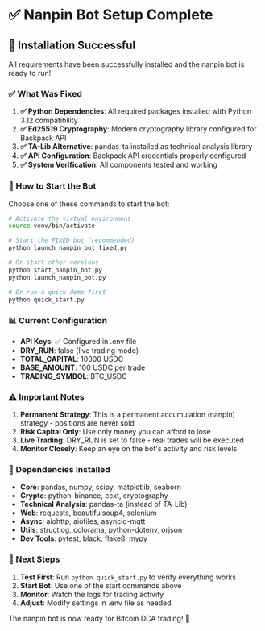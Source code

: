 # ✅ Nanpin Bot Setup Complete

## 🎉 Installation Successful

All requirements have been successfully installed and the nanpin bot is ready to run!

### ✅ What Was Fixed

1. **✅ Python Dependencies**: All required packages installed with Python 3.12 compatibility
2. **✅ Ed25519 Cryptography**: Modern cryptography library configured for Backpack API
3. **✅ TA-Lib Alternative**: pandas-ta installed as technical analysis library
4. **✅ API Configuration**: Backpack API credentials properly configured
5. **✅ System Verification**: All components tested and working

### 🚀 How to Start the Bot

Choose one of these commands to start the bot:

```bash
# Activate the virtual environment
source venv/bin/activate

# Start the FIXED bot (recommended)
python launch_nanpin_bot_fixed.py

# Or start other versions
python start_nanpin_bot.py
python launch_nanpin_bot.py

# Or run a quick demo first
python quick_start.py
```

### 📊 Current Configuration

- **API Keys**: ✅ Configured in .env file
- **DRY_RUN**: false (live trading mode)
- **TOTAL_CAPITAL**: 10000 USDC
- **BASE_AMOUNT**: 100 USDC per trade
- **TRADING_SYMBOL**: BTC_USDC

### ⚠️ Important Notes

1. **Permanent Strategy**: This is a permanent accumulation (nanpin) strategy - positions are never sold
2. **Risk Capital Only**: Use only money you can afford to lose
3. **Live Trading**: DRY_RUN is set to false - real trades will be executed
4. **Monitor Closely**: Keep an eye on the bot's activity and risk levels

### 🔧 Dependencies Installed

- **Core**: pandas, numpy, scipy, matplotlib, seaborn
- **Crypto**: python-binance, ccxt, cryptography
- **Technical Analysis**: pandas-ta (instead of TA-Lib)
- **Web**: requests, beautifulsoup4, selenium
- **Async**: aiohttp, aiofiles, asyncio-mqtt
- **Utils**: structlog, colorama, python-dotenv, orjson
- **Dev Tools**: pytest, black, flake8, mypy

### 📝 Next Steps

1. **Test First**: Run `python quick_start.py` to verify everything works
2. **Start Bot**: Use one of the start commands above
3. **Monitor**: Watch the logs for trading activity
4. **Adjust**: Modify settings in .env file as needed

The nanpin bot is now ready for Bitcoin DCA trading! 🌸